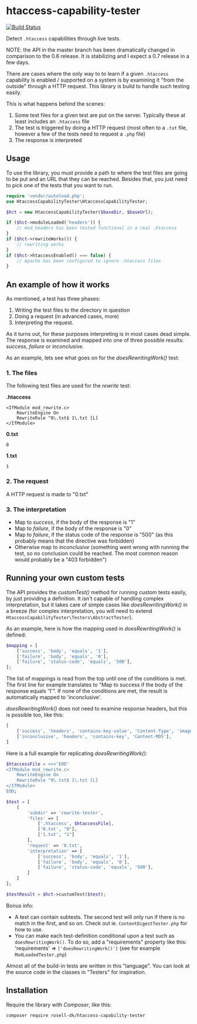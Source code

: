 # htaccess-capability-tester

[![Build Status](https://travis-ci.org/rosell-dk/htaccess-capability-tester.png?branch=master)](https://travis-ci.org/rosell-dk/htaccess-capability-tester)

Detect `.htaccess` capabilities through live tests.

NOTE: the API in the master branch has been dramatically changed in comparison to the 0.6 release. It is stabilizing and I expect a 0.7 release in a few days.

There are cases where the only way to to learn if a given `.htaccess` capability is enabled / supported on a system is by examining it "from the outside" through a HTTP request. This library is build to handle such testing easily.

This is what happens behind the scenes:
1. Some test files for a given test are put on the server. Typically these at least includes an `.htaccess` file
2. The test is triggered by doing a HTTP request (most often to a `.txt` file, however a few of the tests need to request a `.php` file)
3. The response is interpreted

## Usage

To use the library, you must provide a path to where the test files are going to be put and an URL that they can be reached. Besides that, you just need to pick one of the tests that you want to run.

```php
require 'vendor/autoload.php';
use HtaccessCapabilityTester\HtaccessCapabilityTester;

$hct = new HtaccessCapabilityTester($baseDir, $baseUrl);

if ($hct->moduleLoaded('headers')) {
    // mod_headers has been tested functional in a real .htaccess
}
if ($hct->rewriteWorks()) {
    // rewriting works
}
if ($hct->htaccessEnabled() === false) {
    // Apache has been configured to ignore .htaccess files
}

```

## An example of how it works

As mentioned, a test has three phases:
1. Writing the test files to the directory in question
2. Doing a request (in advanced cases, more)
3. Interpreting the request.

As it turns out, for these purposes interpreting is in most cases dead simple. The response is examined and mapped into one of three possible results: *success*, *failure* or *inconclusive*.

As an example, lets see what goes on for the *doesRewritingWork()* test:

### 1. The files

The following test files are used for the *rewrite* test:

**.htaccess**
```text
<IfModule mod_rewrite.c>
    RewriteEngine On
    RewriteRule ^0\.txt$ 1\.txt [L]
</IfModule>
```

**0.txt**
```text
0
```

**1.txt**
```text
1
```

### 2. The request
A HTTP request is made to "0.txt"

### 3. The interpretation
- Map to *success*, if the body of the response is "1"
- Map to *failure*, if the body of the response is "0"
- Map to *failure*, if the status code of the response is "500" (as this probably means that the directive was forbidden)
- Otherwise map to *inconclusive* (something went wrong with running the test, so no conclusion could be reached. The most common reason would probably be a "403 forbidden")


## Running your own custom tests

The API provides the *customTest()* method for running custom tests easily, by just providing a definition. It isn't capable of handling complex interpretation, but it takes care of simple cases like *doesRewritingWork()* in a breeze (for complex interpretation, you will need to extend `HtaccessCapabilityTester\Testers\AbstractTester`).

As an example, here is how the mapping used in *doesRewritingWork()* is defined:

```php
$mapping = [
    ['success', 'body', 'equals', '1'],
    ['failure', 'body', 'equals', '0'],
    ['failure', 'status-code', 'equals', '500'],
];
```

The list of mappings is read from the top until one of the conditions is met. The first line for example translates to "Map to success if the body of the response equals '1'". If none of the conditions are met, the result is automatically mapped to 'inconclusive'.

*doesRewritingWork()* does not need to examine response headers, but this is possible too, like this:

```php
[
    ['success', 'headers', 'contains-key-value', 'Content-Type', 'image/gif'],
    ['inconclusive', 'headers', 'contains-key', 'Content-MD5'],
]
```

Here is a full example for replicating *doesRewritingWork()*:

```php
$htaccessFile = <<<'EOD'
<IfModule mod_rewrite.c>
    RewriteEngine On
    RewriteRule ^0\.txt$ 1\.txt [L]
</IfModule>
EOD;

$test = [
    [
        'subdir' => 'rewrite-tester',
        'files' => [
            ['.htaccess', $htaccessFile],
            ['0.txt', "0"],
            ['1.txt', "1"]
        ],
        'request' => '0.txt',
        'interpretation' => [
            ['success', 'body', 'equals', '1'],
            ['failure', 'body', 'equals', '0'],
            ['failure', 'status-code', 'equals', '500'],
        ]
    ]
];

$testResult = $hct->customTest($test);
```

Bonus info:
- A test can contain subtests. The second test will only run if there is no match in the first, and so on. Check out ie. `ContentDigestTester.php` for how to use.
- You can make each test-definition conditional upon a test such as `doesRewritingWork()`. To do so, add a "requirements" property like this: 'requirements' => `['doesRewritingWork()']` (see for example `ModLoadedTester.php`)

Almost all of the build-in tests are written in this "language". You can look at the source code in the classes in "Testers" for inspiration.


## Installation
Require the library with *Composer*, like this:

```text
composer require rosell-dk/htaccess-capability-tester
```
